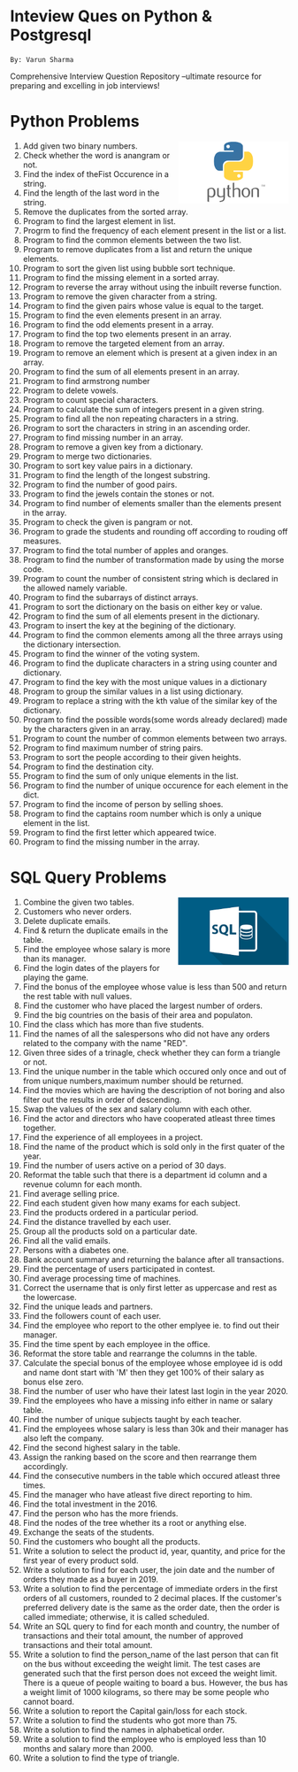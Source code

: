 # Inteview Ques on Python & Postgresql
```
By: Varun Sharma
```
Comprehensive Interview Question Repository –ultimate resource for preparing and excelling in job interviews!

# Python Problems
<img width="200px" src="./python.png" alt="Python"  align="right" />

1) Add given two binary numbers.
2) Check whether the word is anangram or not.
3) Find the index of theFist Occurence in a string.
4) Find the length of the last word in the string.
5) Remove the duplicates from the sorted array.
6) Program to find the largest element in list.
7) Progrm to find the frequency of each element present in the list or a list. 
8) Program to find the common elements between the two list.
9) Program to remove duplicates from a list and return the unique elements.
10) Program to sort the given list using bubble sort technique.
11) Program to find the missing element in a sorted array.
12) Program to reverse the array without using the inbuilt reverse function.
13) Program to remove the given character from a string.
14) Program to find the given pairs whose value is equal to the target.
15) Program to find the even elements present in an array.
16) Program to find the odd elements present in a array.
17) Program to find the top two elements present in an array.
18) Program to remove the targeted element from an array.
19) Program to remove an element which is present at a given index in an array.
22) Program to find the sum of all elements present in an array.
21) Program to find armstrong number
22) Program to delete vowels.
23) Program to count special characters.
24) Program to calculate the sum of integers present in a given string.
25) Program to find all the non repeating characters in a string.
26) Program to sort the characters in string in an ascending order.
27) Program to find missing number in an array.
28) Program to remove a given key from a dictionary.
29) Program to merge two dictionaries.
30) Program to sort key value pairs in a dictionary.
31) Program to find the length of the longest substring.
32) Program to find the number of good pairs.
33) Program to find the jewels contain the stones or not.
34) Program to find number of elements smaller than the elements present in the array.
35) Program to check the given is pangram or not. 
36) Program to grade the students and rounding off according to rouding off measures.
37) Program to find the total number of apples and oranges.
38) Program to find the number of transformation made by using the morse code.
39) Program to count the number of consistent string which is declared in the allowed namely variable.
40) Program to find the subarrays of distinct arrays.
41) Program to sort the dictionary on the basis on either key or value.
42) Program to find the sum of all elements present in the dictionary.
43) Program to insert the key at the begining of the dictionary.
44) Program to find the common elements among all the three arrays using the dictionary intersection.
45) Program to find the winner of the voting system.
46) Program to find the duplicate characters in a string using counter and dictionary.
47) Program to find the key with the most unique values in a dictionary
48) Program to group the similar values in a list using dictionary.
49) Program to replace a string with the kth value of the similar key of the dictionary.
50) Program to find the possible words(some words already declared) made by the characters given in an array.
51) Program to count the number of common elements between two arrays. 
52) Program to find maximum number of string pairs.
53) Program to sort the people according to their given heights.
54) Program to find the destination city.
55) Program to find the sum of only unique elements in the list.
56) Program to find the number of unique occurence for each element in the dict.
57) Program to find the income of person by selling shoes.
58) Program to find the captains room number which is only a unique element in the list.
59) Program to find the first letter which appeared twice.
60) Program to find the missing number in the array.

# SQL Query Problems
<img width="200px" src="./sql.png" alt="Python"  align="right" />

1) Combine the given two tables.
2) Customers who never orders.
3) Delete duplicate emails.
4) Find & return the duplicate emails in the table.
5) Find the employee whose salary is more than its manager.
6) Find the login dates of the players for playing the game.
7) Find the bonus of the employee whose value is less than 500 and return the rest table with null values. 
8) Find the customer who have placed the largest number of orders.
9) Find the big countries on the basis of their area and populaton.
10) Find the class which has more than five students. 
11) Find the names of all the salespersons who did not have any orders related to the company with the name "RED".
12) Given three sides of a trinagle, check whether they can form a triangle or not.
13) Find the unique number in the table which occured only once and out of from unique numbers,maximum number should be returned.
14) Find the movies which are having the description of not boring and also filter out the results in order of descending.
15) Swap the values of the sex and salary column with each other.
16) Find the actor and directors who have cooperated atleast three times together.
17) Find the experience of all employees in a project.
18) Find the name of the product which is sold only in the first quater of the year.
19) Find the number of users active on a period of 30 days.
20) Reformat the table such that there is a department id column and a revenue column for each month.
21) Find average selling price.
22) Find each student given how many exams for each subject.
23) Find the products ordered in a particular period.
24) Find the distance travelled by each user.
25) Group all the products sold on a particular date.
26) Find all the valid emails.
27) Persons with a diabetes one.
28) Bank account summary and returning the balance after all transactions.
29) Find the percentage of users participated in contest.
30) Find average processing time of machines.
31) Correct the username that is only first letter as uppercase and rest as the lowercase.
32) Find the unique leads and partners.
33) Find the followers count of each user.
34) Find the employee who report to the other emplyee ie. to find out their manager.
35) Find the time spent by each employee in the office.
36) Reformat the store table and rearrange the columns in the table.
37) Calculate the special bonus of the employee whose employee id is odd and name dont start with 'M' then they get 100% of their salary as bonus else zero.
38) Find the number of user who have their latest last login in the year 2020.
39) Find the employees who have a missing info either in name or salary table.
40) Find the number of unique subjects taught by each teacher.
41) Find the employees whose salary is less than 30k and their manager has also left the company.
42) Find the second highest salary in the table.
43) Assign the ranking based on the score and then rearrange them accordingly.
44) Find the consecutive numbers in the table which occured atleast three times.
45) Find the manager who have atleast five direct reporting to him.
46) Find the total investment in the 2016.
47) Find the person who has the more friends.
48) Find the nodes of the tree whether its a root or anything else.
49) Exchange the seats of the students.
50) Find the customers who bought all the products.
51) Write a solution to select the product id, year, quantity, and price for the first year of every product sold.
52) Write a solution to find for each user, the join date and the number of orders they made as a buyer in 2019.
53) Write a solution to find the percentage of immediate orders in the first orders of all customers, rounded to 2 decimal places. If the customer's preferred delivery date is the same as the order date, then the order is called immediate; otherwise, it is called scheduled.
54) Write an SQL query to find for each month and country, the number of transactions and their total amount, the number of approved transactions and their total amount.
55) Write a solution to find the person_name of the last person that can fit on the bus without exceeding the weight limit. The test cases are generated such that the first person does not exceed the weight limit. There is a queue of people waiting to board a bus. However, the bus has a weight limit of 1000 kilograms, so there may be some people who cannot board.
56) Write a solution to report the Capital gain/loss for each stock.
57) Write a solution to find the students who got more than 75.
58) Write a solution to find the names in alphabetical order.
59) Write a solution to find the employee who is employed less than 10 months and salary more than 2000.
60) Write a solution to find the type of triangle.